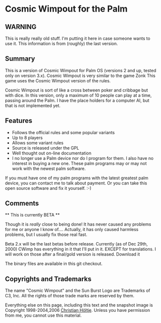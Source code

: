 # Cosmic Wimpout for the Palm

## WARNING

This is really really old stuff.  I'm putting it here in case someone wants to use it.  This information is from (roughly) the last version.


## Summary

This is a version of Cosmic Wimpout for Palm OS (versions 2 and up, tested only on version 3.x). Cosmic Wimpout is very similar to the game Zonk This game uses the Cosmic Wimpout version of the rules.

Cosmic Wimpout is sort of like a cross between poker and cribbage but with dice. In this version, only a maximum of 10 people can play at a time, passing around the Palm. I have the place holders for a computer AI, but that is not implemented yet.

## Features

* Follows the official rules and some popular variants
* Up to 8 players
* Allows some variant rules
* Source is released under the GPL
* Well thought out on-line documentation
* I no longer use a Palm device nor do I program for them. I also have no interest in buying a new one. These palm programs may or may not work with the newest palm software.

If you must have one of my palm programs with the latest greatest palm device, you can contact me to talk about payment. Or you can take this open source software and fix it yourself. :-)

## Comments

** This is currently BETA **

Though it is *really* close to being done! It has never caused any problems for me or anyone I know of.... Actually, it has only caused harmless problems, but I usually fix those real fast.

Beta 2.x will be the last betas before release. Currently (as of Dec 29th, 2000) CWimp has everything in it that I'll put in it. EXCEPT for translations. I will work on those after a final/gold version is released. Download it

The binary files are available in this git checkout.

## Copyrights and Trademarks

The name "Cosmic Wimpout" and the Sun Burst Logo are Trademarks of C3, Inc. All the rights of those trade marks are reserved by them.

Everything else on this page, including this text and the snapshot image is Copyright 1998-2004,2006 [Christian Höltje](http://docwhat.org/). Unless you have permission from me, you cannot use this material.